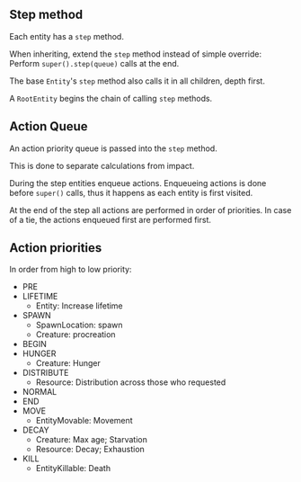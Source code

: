
## Step method

Each entity has a `step` method.

When inheriting, extend the `step` method instead of
simple override: Perform `super().step(queue)` calls
at the end.

The base `Entity`'s `step` method also calls
it in all children, depth first.

A `RootEntity` begins the chain of calling `step` methods.

## Action Queue

An action priority queue is passed into the `step` method.

This is done to separate calculations from impact.

During the step entities enqueue actions.
Enqueueing actions is done before `super()` calls,
thus it happens as each entity is first visited.

At the end of the step all actions are performed
in order of priorities.
In case of a tie, the actions enqueued first
are performed first.


## Action priorities

In order from high to low priority:

- PRE
- LIFETIME
  - Entity: Increase lifetime
- SPAWN
  - SpawnLocation: spawn
  - Creature: procreation
- BEGIN
- HUNGER
  - Creature: Hunger
- DISTRIBUTE
  - Resource: Distribution across those who requested
- NORMAL
- END
- MOVE 
  - EntityMovable: Movement
- DECAY
  - Creature: Max age; Starvation
  - Resource: Decay; Exhaustion
- KILL
  - EntityKillable: Death
